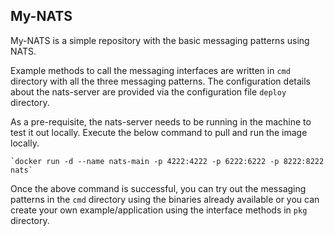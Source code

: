 ## My-NATS

My-NATS is a simple repository with the basic messaging patterns using NATS.

Example methods to call the messaging interfaces are written in `cmd` directory with all the three messaging patterns. The configuration details about the nats-server are provided via the configuration file `deploy` directory. 

As a pre-requisite, the nats-server needs to be running in the machine to test it out locally. 
Execute the below command to pull and run the image locally.

    `docker run -d --name nats-main -p 4222:4222 -p 6222:6222 -p 8222:8222 nats`

Once the above command is successful, you can try out the messaging patterns in the `cmd` directory using the binaries already available or you can create your own example/application using the interface methods in `pkg` directory.

